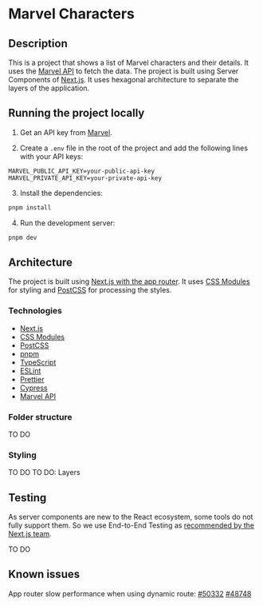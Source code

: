 # Marvel Characters

## Description

This is a project that shows a list of Marvel characters and their details. It uses the [Marvel API](https://developer.marvel.com/documentation/getting_started) to fetch the data. The project is built using Server Components of [Next.js](https://nextjs.org/). It uses hexagonal architecture to separate the layers of the application.

## Running the project locally

1. Get an API key from [Marvel](https://developer.marvel.com/documentation/getting_started).

2. Create a `.env` file in the root of the project and add the following lines with your API keys:

```env
MARVEL_PUBLIC_API_KEY=your-public-api-key
MARVEL_PRIVATE_API_KEY=your-private-api-key
```

3. Install the dependencies:

```bash
pnpm install
```

4. Run the development server:

```bash
pnpm dev
```

## Architecture

The project is built using [Next.js with the app router](https://nextjs.org/). It uses [CSS Modules](https://nextjs.org/docs/app/building-your-application/styling/css-modules) for styling and [PostCSS](https://postcss.org/) for processing the styles.

### Technologies

- [Next.js](https://nextjs.org/)
- [CSS Modules](https://nextjs.org/docs/app/building-your-application/styling/css-modules)
- [PostCSS](https://postcss.org/)
- [pnpm](https://pnpm.io/)
- [TypeScript](https://www.typescriptlang.org/)
- [ESLint](https://eslint.org/)
- [Prettier](https://prettier.io/)
- [Cypress](https://www.cypress.io/)
- [Marvel API](https://developer.marvel.com/documentation/getting_started)

### Folder structure

TO DO

### Styling

TO DO
TO DO: Layers

## Testing

As server components are new to the React ecosystem, some tools do not fully support them. So we use End-to-End Testing as [recommended by the Next.js team](https://nextjs.org/docs/app/building-your-application/testing#async-server-components).

TO DO

## Known issues

App router slow performance when using dynamic route: [#50332](https://github.com/vercel/next.js/issues/50332) [#48748](https://github.com/vercel/next.js/issues/48748)
